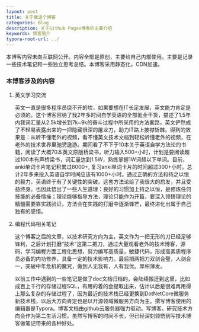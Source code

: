 ```yaml
---
layout: post
title: 关于我这个博客
categories: Blog
description: 关于Github Pages博客的主要介绍
keywords: 博客简介
typora-root-url: ../
---
```

本博客内容未向互联网公开。内容全部是原创，主要给自己内部使用。主要是记录一些技术笔记和一些独立思考总结。本博客采用静态化，CDN加速。


### 本博客涉及的内容

1. 英文学习交流

   英文一直是很多程序员绕不开的坎，如果要想在IT长足发展，英文能力肯定是必须的。这个博客容纳了我2年多时间自学英语的全部氪金干货，描述了1.5年内我词汇量从2.5k增长到7k~9k的奋斗过程中所采用的方法套路，英文俨然成了不轻易表露出来的一把隐藏很深的屠龙刀，助力IT路上披襟斩棘。得到的效果是：从听不懂老外的视频，看不懂英文技术文档到轻松听懂老外的视频，在老外的技术世界里驰骋遨游。期间看了不下于10本关于英语自学方法论的书籍，阅读了大概70本英文原版桥梁书，听力输入500+小时，计划是要阅读超过100本有声桥梁书，词汇量达到1.5W，熟练掌握1W词频以下单词。目前，anki单词卡片笔记积累过8000+, 复习anki单词卡片的时间超过300+小时。总计2年多来投入英语自学时间应该有1000+小时。通过正确的方法和持之以恒的毅力，英语终于有了关键性的突破。这套方法论给了我很大的启发，并且受益终身。也因此悟出了一些人生道理：良好的习惯加上持之以恒，是修炼任何技能的必备情操；理论能够指导方法，理论只能作为开篇，要深入领悟理论的精髓需要靠实践验证，方法会在实践的打磨中逐渐锋芒，最终进化出属于自己独有的感悟。

2. 编程代码相关笔记

   这个博客之后的文章，以技术研究方向为主，英文作为一把无形的刀已经足够锋利，之后计划打磨“技术”这第二把刀，通过大量观看老外的技术博客，源码，学习编程方面工程化思想，努力编写高质量，敏捷代码，形成高素质程序员必备的内功修养，具备一定的技术影响力。最后把两把刀双剑合璧，人剑合一，突破中年危机的魔咒，做到人无我有，人有我优。厚积薄发。
   
   以前工作中遇到的一些笔记是做了doc文档归档的，会陆续搬迁到这里，比如成百上千行的存储过程SQL，有用的着的会提取出来，估计以后是很难再用得上那么复杂的存储过程了，因为最近的技术栈已经更换到DotNetCore微服务新技术栈，以后大方向肯定也是以开源领域微服务方向为主。撰写博客使用的编辑器是Typora。博客文档由github云服务器强力驱动。写博客，研究技术方向会作为第二生活习惯。虽然写博客的时间不长，但已经深刻领悟到写技术博客做笔记带来的各种好处。

